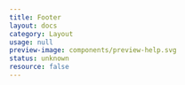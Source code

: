 ```yaml
---
title: Footer
layout: docs
category: Layout
usage: null
preview-image: components/preview-help.svg
status: unknown
resource: false
---
```


<!-- unknown -->
